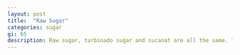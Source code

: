 ```yaml
---
layout: post
title:  "Raw Sugar"
categories: sugar
gi: 65
description: Raw sugar, turbinado sugar and sucanat are all the same. This sugar is the result of the first step in processing sugar cane into refined sugar. It maintains some of the molasses which accounts for its color. It has no nutritional value.
---
```



